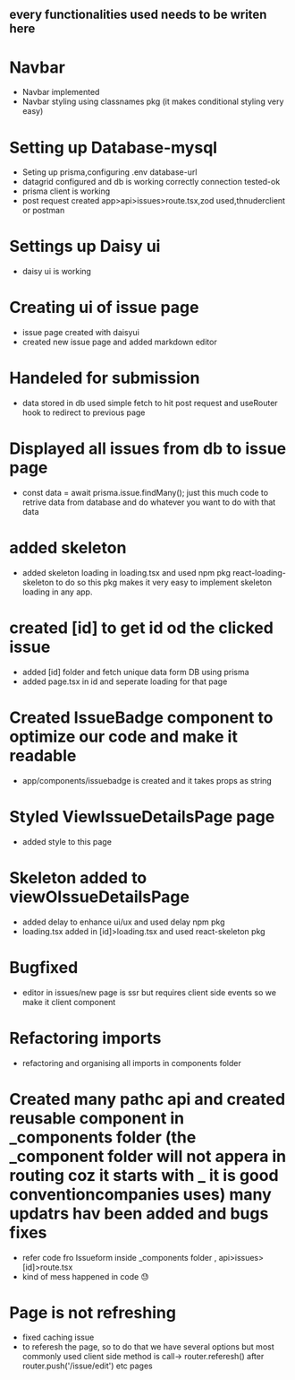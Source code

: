 ## every functionalities used needs to be writen here

# Navbar

- Navbar implemented
- Navbar styling using classnames pkg (it makes conditional styling very easy)

# Setting up Database-mysql

- Seting up prisma,configuring .env database-url
- datagrid configured and db is working correctly connection tested-ok
- prisma client is working
- post request created app>api>issues>route.tsx,zod used,thnuderclient or postman

# Settings up Daisy ui

- daisy ui is working

# Creating ui of issue page

- issue page created with daisyui
- created new issue page and added markdown editor

# Handeled for submission

- data stored in db used simple fetch to hit post request and useRouter hook to redirect to previous page

# Displayed all issues from db to issue page

-   const data = await prisma.issue.findMany(); just this much code to retrive data from database and do whatever you want to do with that data

# added skeleton

-   added skeleton loading in loading.tsx and used npm pkg react-loading-skeleton to do so this pkg makes it very easy to implement skeleton loading in any app.


# created [id] to get id od the clicked issue 
-   added [id] folder and fetch unique data form DB using prisma
-   added page.tsx in id and seperate loading for that page

# Created IssueBadge component to optimize our code and make it readable
-   app/components/issuebadge is created and it takes props as string 

# Styled ViewIssueDetailsPage page
-   added style to this page

# Skeleton added to viewOIssueDetailsPage 
-   added delay to enhance ui/ux and used delay npm pkg
-   loading.tsx added in [id]>loading.tsx and used react-skeleton pkg 


# Bugfixed
-   editor in issues/new page is ssr but requires client side events so we make it client component 

# Refactoring imports
-   refactoring and organising all imports in components folder 


# Created many pathc api and created reusable component in _components folder (the _component folder will not appera in routing coz it starts with _ it is good conventioncompanies uses) many updatrs hav been added and bugs fixes 

-   refer code fro Issueform inside _components folder , api>issues>[id]>route.tsx 
-   kind of mess happened in code 😓


# Page is not refreshing 
-   fixed caching issue
-  to referesh the page, so to do that we have several options but most commonly used client side method is call-> router.referesh() after router.push('/issue/edit') etc pages
